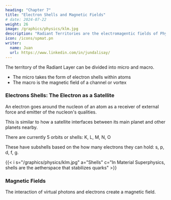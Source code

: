 ```yaml
---
heading: "Chapter 7"
title: "Electron Shells and Magnetic Fields"
# date: 2024-07-22
weight: 26
image: /graphics/physics/klm.jpg
description: "Radiant Territories are the electromagentic fields of Physics."
icon: /icons/spmat.pn
writer:
  name: Juan
  url: https://www.linkedin.com/in/jundalisay/
---
```



The territory of the Radiant Layer can be divided into micro and macro.

- The micro takes the form of electron shells within atoms
- The macro is the magnetic field of a channel or vortex 


### Electrons Shells: The Electron as a Satellite

An electron goes around the nucleon of an atom as a receiver of external force and emitter of the nucleon's qualities. 

This is similar to how a satellite interfaces between its main planet and other planets nearby. 

There are currently 5 orbits or shells: K, L, M, N, O

These have subshells based on the how many electrons they can hold: s, p, d, f, g.

{{< i s="/graphics/physics/klm.jpg" a="Shells" c="In Material Superphysics, shells are the aetherspace that stabilizes quarks" >}}


### Magnetic Fields

The interaction of virtual photons and electrons create a magnetic field.


<!-- som
--- |
1
2
3
4
5
6
7
8
9
10
11
12
14 -->




